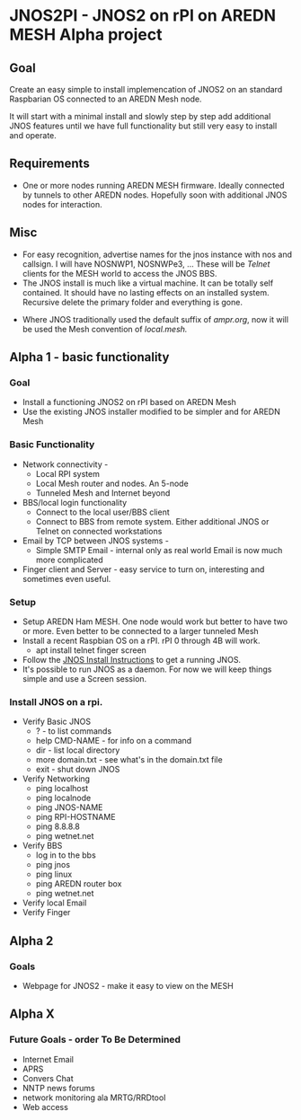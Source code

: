 
# JNOS2PI - JNOS2 on rPI on AREDN MESH Alpha project

## Goal

Create an easy simple to install implemencation of JNOS2 on an standard Raspbarian OS connected to an AREDN Mesh node.

It will start with a minimal install and slowly step by step add additional JNOS features until we have full functionality but still very easy to install and operate.

## Requirements
+ One or more nodes running AREDN MESH firmware.  Ideally connected by tunnels to other AREDN nodes.  Hopefully soon with additional JNOS nodes for interaction.

## Misc
* For easy recognition, advertise names for the jnos instance with nos and callsign.  I will have  NOSNWP1, NOSNWPe3, ...  These will be *Telnet* clients for the MESH world to access the JNOS BBS.
* The JNOS install is much like a virtual machine.  It can be totally self contained.  It should have no lasting effects on an installed system.  Recursive delete the primary folder and everything is gone.
+ Where JNOS traditionally used the default suffix of *ampr.org*, now it will be used the Mesh convention of *local.mesh.*


## Alpha 1 - basic functionality

### Goal
+ Install a functioning JNOS2 on rPI based on AREDN Mesh
+ Use the existing JNOS installer modified to be simpler and for AREDN Mesh

### Basic Functionality
+ Network connectivity - 
    + Local RPI system
    + Local Mesh router and nodes.  An 5-node 
    + Tunneled Mesh and Internet beyond
+ BBS/local login functionality
    + Connect to the local user/BBS client
    + Connect to BBS from remote system. Either additional JNOS or Telnet on connected workstations
+ Email by TCP between JNOS systems - 
    + Simple SMTP Email - internal only as real world Email is now much more complicated
+ Finger client and Server - easy service to turn on, interesting and sometimes even useful.

### Setup
+ Setup AREDN Ham MESH.  One node would work but better to have two or more.  Even better to be connected to a larger tunneled Mesh
+ Install a recent Raspbian OS on a rPI.  rPI 0 through 4B will work.
    + apt install telnet finger screen
+ Follow the [JNOS Install Instructions](https://github.com/wa7nwp/nwp2019/blob/master/19500_nwp20/19501_jnos_mesh.md#installing-jnos-on-raspberry-pi) to get a running JNOS.
+ It's possible to run JNOS as a daemon.  For now we will keep things simple and use a Screen session.
 
### Install JNOS on a rpi.
+ Verify Basic JNOS
    + ? - to list commands
    + help CMD-NAME - for info on a command
    + dir - list local directory
    + more domain.txt - see what's in the domain.txt file
    + exit - shut down JNOS
+ Verify Networking
    + ping localhost
    + ping localnode
    + ping JNOS-NAME
    + ping RPI-HOSTNAME
    + ping 8.8.8.8
    + ping wetnet.net
+ Verify BBS
    + log in to the bbs
    + ping jnos
    + ping linux
    + ping AREDN router box
    + ping wetnet.net
+ Verify local Email
+ Verify Finger


## Alpha 2

### Goals
+ Webpage for JNOS2 - make it easy to view on the MESH


## Alpha X

### Future Goals - order To Be Determined
+ Internet Email
+ APRS
+ Convers Chat
+ NNTP news forums
+ network monitoring ala MRTG/RRDtool
+ Web access
